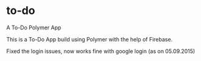 # to-do
A To-Do Polymer App

This is a To-Do App build using Polymer with the help of Firebase.

Fixed the login issues, now works fine with google login (as on 05.09.2015)
